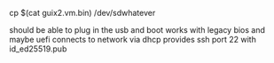 cp $(cat guix2.vm.bin) /dev/sdwhatever

should be able to plug in the usb and boot
works with legacy bios and maybe uefi
connects to network via dhcp
provides ssh port 22 with id_ed25519.pub
